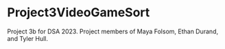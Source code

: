 # Project3VideoGameSort
Project 3b for DSA 2023. Project members of Maya Folsom, Ethan Durand, and Tyler Hull.

